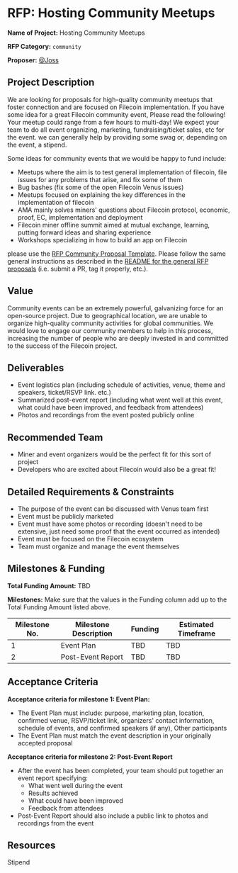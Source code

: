 # RFP: Hosting Community Meetups

**Name of Project:** Hosting Community Meetups

**RFP Category:** `community`

**Proposer:** [@Joss](https://github.com/Joss-Hua)

## Project Description

We are looking for proposals for high-quality community meetups that foster connection and are focused on Filecoin implementation. If you have some idea for a great Filecoin community event, Please read the following! Your meetup could range from a few hours to multi-day! We expect your team to do all event organizing, marketing, fundraising/ticket sales, etc for the event. we can generally help by providing some swag or, depending on the event, a stipend.

Some ideas for community events that we would be happy to fund include:
- Meetups where the aim is to test general implementation of filecoin, file issues for any problems that arise, and fix some of them
- Bug bashes (fix some of the open Filecoin Venus issues)
- Meetups focused on explaining the key differences in the implementation of filecoin
- AMA mainly solves miners' questions about Filecoin protocol, economic, proof, EC, implementation and deployment
- Filecoin miner offline summit aimed at mutual exchange, learning, putting forward ideas and sharing experience
- Workshops specializing in how to build an app on Filecoin

please use the [RFP Community Proposal Template](https://github.com/filecoin-project/devgrants/blob/master/rfp-proposals/rfp-community-proposal-template.md). Please follow the same general instructions as described in the [README for the general RFP proposals](https://github.com/filecoin-project/devgrants#submit-a-proposal-for-an-rfp) (i.e. submit a PR, tag it properly, etc.).

## Value

Community events can be an extremely powerful, galvanizing force for an open-source project. Due to geographical location, we are unable to organize high-quality community activities for global communities. We would love to engage our community members to help in this process, increasing the number of people who are deeply invested in and committed to the success of the Filecoin project.

## Deliverables

- Event logistics plan (including schedule of activities, venue, theme and speakers, ticket/RSVP link. etc.)
- Summarized post-event report (including what went well at this event, what could have been improved, and feedback from attendees)
- Photos and recordings from the event posted publicly online

## Recommended Team

- Miner and event organizers would be the perfect fit for this sort of project
- Developers who are excited about Filecoin would also be a great fit!

## Detailed Requirements & Constraints

- The purpose of the event can be discussed with Venus team first
- Event must be publicly marketed
- Event must have some photos or recording (doesn't need to be extensive, just need some proof that the event occurred as intended)
- Event must be focused on the Filecoin ecosystem
- Team must organize and manage the event themselves

## Milestones & Funding

**Total Funding Amount:** TBD

**Milestones:** Make sure that the values in the Funding column add up to the Total Funding Amount listed above.

| Milestone No. | Milestone Description | Funding | Estimated Timeframe |
| --- | --- | --- | --- |
| 1 | Event Plan | TBD | TBD |
| 2 | Post-Event Report | TBD | TBD |

## Acceptance Criteria

**Acceptance criteria for milestone 1: Event Plan:**
- The Event Plan must include: purpose, marketing plan, location, confirmed venue, RSVP/ticket link, organizers' contact information, schedule of events, and confirmed speakers (if any), Other participants
- The Event Plan must match the event description in your originally accepted proposal

**Acceptance criteria for milestone 2: Post-Event Report**
- After the event has been completed, your team should put together an event report specifying:
	- What went well during the event
	- Results achieved
	- What could have been improved
	- Feedback from attendees
- Post-Event Report should also include a public link to photos and recordings from the event

## Resources

Stipend

